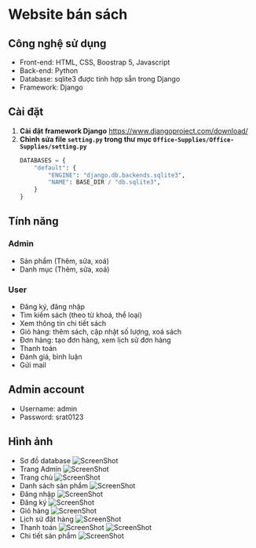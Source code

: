 # Website bán sách
## Công nghệ sử dụng
- Front-end: HTML, CSS, Boostrap 5, Javascript
- Back-end: Python
- Database: sqlite3 được tinh hợp sẵn trong Django
- Framework: Django
## Cài đặt
1. **Cài đặt framework Django** https://www.djangoproject.com/download/
2. **Chỉnh sửa file `setting.py` trong thư mục `Office-Supplies/Office-Supplies/setting.py`**
    ```Python
    DATABASES = {
        "default": {
            "ENGINE": "django.db.backends.sqlite3",
            "NAME": BASE_DIR / "db.sqlite3",
        }
    }
    ```
## Tính năng
### Admin
- Sản phẩm (Thêm, sửa, xoá)
- Danh mục (Thêm, sửa, xoá)
### User
- Đăng ký, đăng nhập
- Tìm kiếm sách (theo từ khoá, thể loại)
- Xem thông tin chi tiết sách
- Giỏ hàng: thêm sách, cập nhật số lượng, xoá sách
- Đơn hàng: tạo đơn hàng, xem lịch sử đơn hàng
- Thanh toán
- Đánh giá, bình luận
- Gửi mail
## Admin account
- Username: admin
- Password: srat0123
## Hình ảnh
- Sơ đồ database
![ScreenShot](static/ScreenShot/Screenshot%202024-08-11%20231408.png)
- Trang Admin
![ScreenShot](static/ScreenShot/Danh-sách-sản-phẩm.png)
- Trang chủ
![ScreenShot](static/ScreenShot/Trang-chủ.png)
- Danh sách sản phẩm
![ScreenShot](static/ScreenShot/Danh-sách-sản-phẩm1.png)
- Đăng nhập
![ScreenShot](static/ScreenShot/Screenshot%202024-08-11%20231807.png)
- Đăng ký
![ScreenShot](static/ScreenShot/Screenshot%202024-08-11%20231822.png)
- Giỏ hàng
![ScreenShot](static/ScreenShot/Screenshot%202024-08-11%20232030.png)
- Lịch sử đặt hàng
![ScreenShot](static/ScreenShot/Screenshot%202024-08-11%20232042.png)
- Thanh toán
![ScreenShot](static/ScreenShot/Screenshot%202024-08-11%20232056.png)
![ScreenShot](static/ScreenShot/Screenshot%202024-08-11%20232128.png)
- Chi tiết sản phẩm
![ScreenShot](static/ScreenShot/Chi-Tiết-Sản-Phẩm.png)